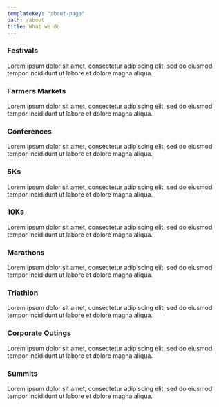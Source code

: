 ```yaml
---
templateKey: "about-page"
path: /about
title: What we do
---
```


### Festivals

Lorem ipsum dolor sit amet, consectetur adipiscing elit, sed do eiusmod tempor incididunt ut labore et dolore magna aliqua.

### Farmers Markets

Lorem ipsum dolor sit amet, consectetur adipiscing elit, sed do eiusmod tempor incididunt ut labore et dolore magna aliqua.

### Conferences

Lorem ipsum dolor sit amet, consectetur adipiscing elit, sed do eiusmod tempor incididunt ut labore et dolore magna aliqua.

### 5Ks

Lorem ipsum dolor sit amet, consectetur adipiscing elit, sed do eiusmod tempor incididunt ut labore et dolore magna aliqua.

### 10Ks

Lorem ipsum dolor sit amet, consectetur adipiscing elit, sed do eiusmod tempor incididunt ut labore et dolore magna aliqua.

### Marathons

Lorem ipsum dolor sit amet, consectetur adipiscing elit, sed do eiusmod tempor incididunt ut labore et dolore magna aliqua.

### Triathlon

Lorem ipsum dolor sit amet, consectetur adipiscing elit, sed do eiusmod tempor incididunt ut labore et dolore magna aliqua.

### Corporate Outings

Lorem ipsum dolor sit amet, consectetur adipiscing elit, sed do eiusmod tempor incididunt ut labore et dolore magna aliqua.

### Summits

Lorem ipsum dolor sit amet, consectetur adipiscing elit, sed do eiusmod tempor incididunt ut labore et dolore magna aliqua.
